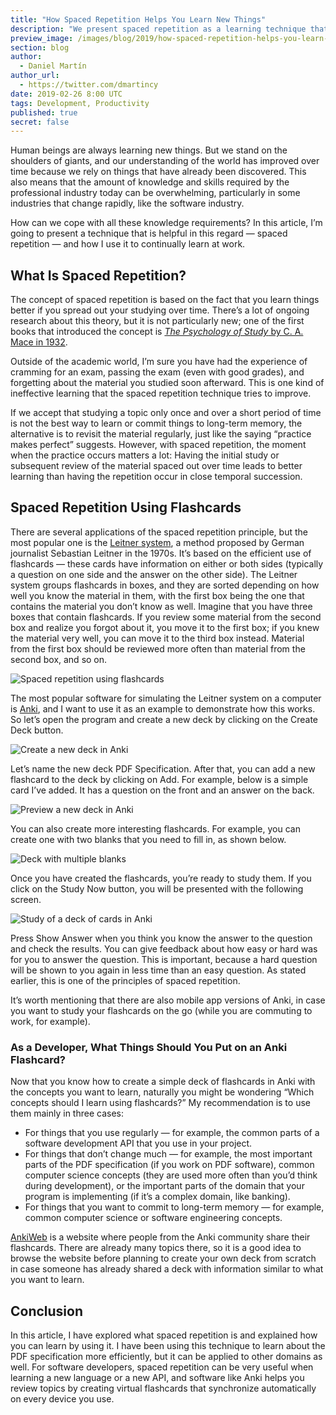 ```yaml
---
title: "How Spaced Repetition Helps You Learn New Things"
description: "We present spaced repetition as a learning technique that can help you be more efficient at work."
preview_image: /images/blog/2019/how-spaced-repetition-helps-you-learn-new-things/article-header.png
section: blog
author:
  - Daniel Martín
author_url:
  - https://twitter.com/dmartincy
date: 2019-02-26 8:00 UTC
tags: Development, Productivity
published: true
secret: false
---
```


Human beings are always learning new things. But we stand on the shoulders of giants, and our understanding of the world has improved over time because we rely on things that have already been discovered. This also means that the amount of knowledge and skills required by the professional industry today can be overwhelming, particularly in some industries that change rapidly, like the software industry.

How can we cope with all these knowledge requirements? In this article, I’m going to present a technique that is helpful in this regard — spaced repetition — and how I use it to continually learn at work.

## What Is Spaced Repetition?

The concept of spaced repetition is based on the fact that you learn things better if you spread out your studying over time. There’s a lot of ongoing research about this theory, but it is not particularly new; one of the first books that introduced the concept is [_The Psychology of Study_ by C. A. Mace in 1932][psychology of study].

Outside of the academic world, I’m sure you have had the experience of cramming for an exam, passing the exam (even with good grades), and forgetting about the material you studied soon afterward. This is one kind of ineffective learning that the spaced repetition technique tries to improve.

If we accept that studying a topic only once and over a short period of time is not the best way to learn or commit things to long-term memory, the alternative is to revisit the material regularly, just like the saying “practice makes perfect” suggests. However, with spaced repetition, the moment when the practice occurs matters a lot: Having the initial study or subsequent review of the material spaced out over time leads to better learning than having the repetition occur in close temporal succession.

## Spaced Repetition Using Flashcards

There are several applications of the spaced repetition principle, but the most popular one is the [Leitner system][], a method proposed by German journalist Sebastian Leitner in the 1970s. It’s based on the efficient use of flashcards — these cards have information on either or both sides (typically a question on one side and the answer on the other side). The Leitner system groups flashcards in boxes, and they are sorted depending on how well you know the material in them, with the first box being the one that contains the material you don’t know as well. Imagine that you have three boxes that contain flashcards. If you review some material from the second box and realize you forgot about it, you move it to the first box; if you knew the material very well, you can move it to the third box instead. Material from the first box should be reviewed more often than material from the second box, and so on.

![Spaced repetition using flashcards](/images/blog/2019/how-spaced-repetition-helps-you-learn-new-things/spaced-repetition-using-flashcards.png)

The most popular software for simulating the Leitner system on a computer is [Anki][], and I want to use it as an example to demonstrate how this works. So let’s open the program and create a new deck by clicking on the Create Deck button.

![Create a new deck in Anki](/images/blog/2019/how-spaced-repetition-helps-you-learn-new-things/CreateDeck.png)

Let’s name the new deck PDF Specification. After that, you can add a new flashcard to the deck by clicking on Add. For example, below is a simple card I’ve added. It has a question on the front and an answer on the back.

![Preview a new deck in Anki](/images/blog/2019/how-spaced-repetition-helps-you-learn-new-things/PreviewDeck.png)

You can also create more interesting flashcards. For example, you can create one with two blanks that you need to fill in, as shown below.

![Deck with multiple blanks](/images/blog/2019/how-spaced-repetition-helps-you-learn-new-things/DeckMultipleSlots.png)

Once you have created the flashcards, you’re ready to study them. If you click on the Study Now button, you will be presented with the following screen.

![Study of a deck of cards in Anki](/images/blog/2019/how-spaced-repetition-helps-you-learn-new-things/DeckStudy.png)

Press Show Answer when you think you know the answer to the question and check the results. You can give feedback about how easy or hard was for you to answer the question. This is important, because a hard question will be shown to you again in less time than an easy question. As stated earlier, this is one of the principles of spaced repetition.

It’s worth mentioning that there are also mobile app versions of Anki, in case you want to study your flashcards on the go (while you are commuting to work, for example).

### As a Developer, What Things Should You Put on an Anki Flashcard?

Now that you know how to create a simple deck of flashcards in Anki with the concepts you want to learn, naturally you might be wondering “Which concepts should I learn using flashcards?” My recommendation is to use them mainly in three cases:

- For things that you use regularly — for example, the common parts of a software development API that you use in your project.
- For things that don’t change much — for example, the most important parts of the PDF specification (if you work on PDF software), common computer science concepts (they are used more often than you’d think during development), or the important parts of the domain that your program is implementing (if it’s a complex domain, like banking).
- For things that you want to commit to long-term memory — for example, common computer science or software engineering concepts.

[AnkiWeb][] is a website where people from the Anki community share their flashcards. There are already many topics there, so it is a good idea to browse the website before planning to create your own deck from scratch in case someone has already shared a deck with information similar to what you want to learn.

## Conclusion

In this article, I have explored what spaced repetition is and explained how you can learn by using it. I have been using this technique to learn about the PDF specification more efficiently, but it can be applied to other domains as well. For software developers, spaced repetition can be very useful when learning a new language or a new API, and software like Anki helps you review topics by creating virtual flashcards that synchronize automatically on every device you use.

[psychology of study]: https://en.wikipedia.org/wiki/Spaced_repetition#cite_note-2
[leitner system]: https://en.wikipedia.org/wiki/Leitner_system
[anki]: https://apps.ankiweb.net
[ankiweb]: https://ankiweb.net/shared/decks/

